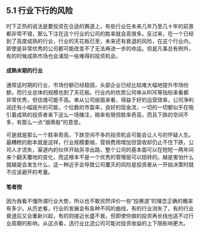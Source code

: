 ## 5.1 行业下行的风险
时下正热的说法是要投资在合适的赛道上，有些行业在未来几年乃至几十年的前景都非常不错，那么下注在这个行业的公司的胜率就会高很多。反过来，在一个已经到了高度成熟的行业，行业的天花板已至，未来还有衰退的风险，在这个行业内，即使是非常优秀的公司都可能改变不了无法再进一步的命运。但是凡事总有例外，有的时候成熟市场也会涌现一些难得的投资机会。

#### 成熟末期的行业
通常这时期的行业，市场份额已经稳固，头部企业已经比较难大幅地提升市场份额，而行业总体的规模也到了天花板。行业内的优质公司单从ROE等指标来看都非常优秀，但估值可能不高。单从公司层面来看，得益于好的运营效率，公司净利润还有小幅提升的可能，个位数的市盈率，良好的现金流，一切的一切都似乎在吸引着成熟的投资者来下这么一场赌注，赔率有限但胜率奇高，而且下跌的空间不多，有那么一点“烟蒂股”的意思。

可是就是那么一个胜率奇高，下跌空间不多的投资机会可能会让人亏的怀疑人生。最糟糕的剧本就是这样，行业规模萎缩，营销费用增加但营收却仍止不住下跌，公司人才流失，渠道内的伙伴开始另寻出路，整个公司的基本面可以在短短一两年间来个翻天覆地的变化，而这根本不是一个优秀的管理层可以扭转的。越是害怕什么就越是会发生什么，这一种近乎会导致公司覆灭的风险是投资者从一开始决策时就不应该避开的考量。

#### 笔者按
因为我看不懂所谓行业大势，所以也不敢贸然评价一些“投赛道”的理念正确的概率有多少。从历史看，行业的发展会有各种不同的曲线，有的行业消失了，有的行业衰退后又会重新兴起，有的则接近长盛不衰。但即使你做的投资再长线也逃不过行业周期的影响，从这点看，选行业比选公司可能对投资收益的上下限影响更大。
